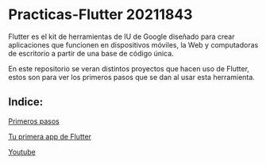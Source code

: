 # Practicas-Flutter 20211843
Flutter es el kit de herramientas de IU de Google diseñado para crear aplicaciones que funcionen en dispositivos móviles, la Web y computadoras de escritorio a partir de una base de código única. 

En este repositorio se veran distintos proyectos que hacen uso de Flutter, estos son para ver los primeros pasos que se dan al usar esta herramienta.

## Indice:

<a href="https://github.com/ErickSG9/Practicas-Flutter/blob/main/Primeros%20pasos/README.md">Primeros pasos

<a href="https://github.com/ErickSG9/Practicas-Flutter/blob/main/Tu%20primera%20app%20de%20Flutter/README.md">Tu primera app de Flutter

<a href="https://github.com/ErickSG9/Practicas-Flutter/blob/main/Youtube/README.md">Youtube
